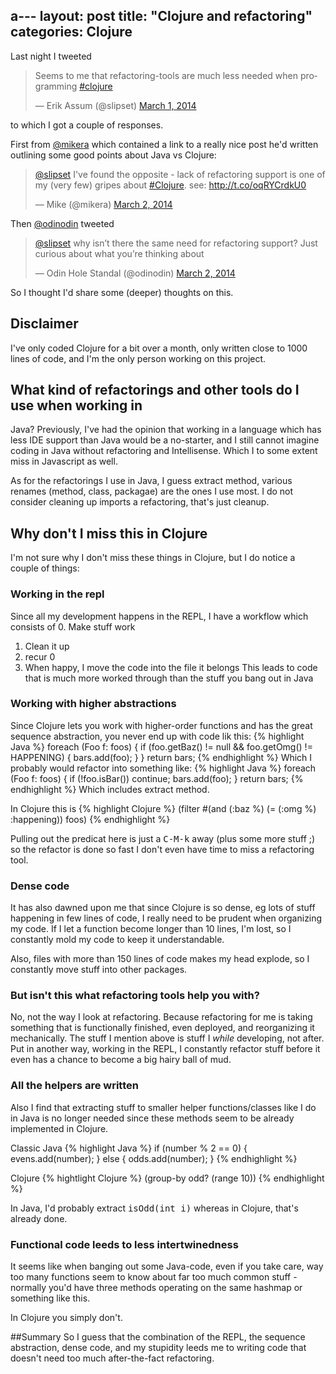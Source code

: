 a---
layout: post
title: "Clojure and refactoring"
categories: Clojure
---

Last night I tweeted
<blockquote class="twitter-tweet" lang="en"><p>Seems to me that refactoring-tools are much less needed when programming <a href="https://twitter.com/search?q=%23clojure&amp;src=hash">#clojure</a></p>&mdash; Erik Assum (@slipset) <a href="https://twitter.com/slipset/statuses/439710783191416832">March 1, 2014</a></blockquote>
<script async src="//platform.twitter.com/widgets.js" charset="utf-8"></script>
to which I got a couple of responses.

First from [@mikera](https://twitter.com/mikera) which contained a link to a really nice post he'd written outlining some good points about Java vs Clojure:
<blockquote class="twitter-tweet" data-conversation="none" lang="en"><p><a href="https://twitter.com/slipset">@slipset</a> I&#39;ve found the opposite - lack of refactoring support is one of my (very few) gripes about <a href="https://twitter.com/search?q=%23Clojure&amp;src=hash">#Clojure</a>. see: <a href="http://t.co/oqRYCrdkU0">http://t.co/oqRYCrdkU0</a></p>&mdash; Mike (@mikera) <a href="https://twitter.com/mikera/statuses/439973631645319168">March 2, 2014</a></blockquote>
<script async src="//platform.twitter.com/widgets.js" charset="utf-8"></script>

Then [@odinodin](https://twitter.com/@odinodin) tweeted
<blockquote class="twitter-tweet" data-conversation="none" lang="en"><p><a href="https://twitter.com/slipset">@slipset</a> why isn’t there the same need for refactoring support? Just curious about what you’re thinking about</p>&mdash; Odin Hole Standal (@odinodin) <a href="https://twitter.com/odinodin/statuses/440065048971857920">March 2, 2014</a></blockquote>
<script async src="//platform.twitter.com/widgets.js" charset="utf-8"></script>

So I thought I'd share some (deeper) thoughts on this.

## Disclaimer
I've only coded Clojure for a bit over a month, only written close to
1000 lines of code, and I'm the only person working on this project.

## What kind of refactorings and other tools do I use when working in
   Java?
   Previously, I've had the opinion that working in a language which has
   less IDE support than Java would be a no-starter, and I still
   cannot imagine coding in Java without refactoring and
   Intellisense. Which I to some extent miss in Javascript as well.

   As for the refactorings I use in Java, I guess extract method,
   various renames (method, class, packagae) are the ones I use
   most. I do not consider cleaning up imports a refactoring, that's
   just cleanup.

## Why don't I miss this in Clojure
   I'm not sure why I don't miss these things in Clojure, but I do
   notice a couple of things:

   ### Working in the repl
   Since all my development happens in the REPL, I have a workflow
   which consists of
   0. Make stuff work
   1. Clean it up
   2. recur 0
   3. When happy, I move the code into the file it belongs
   This leads to code that is much more worked through than the stuff
   you bang out in Java

   ### Working with higher abstractions
   Since Clojure lets you work with higher-order functions and has the
   great sequence abstraction, you never end up with code lik this:
   {% highlight Java %}
   foreach (Foo f: foos) {
      if (foo.getBaz() != null && foo.getOmg() != HAPPENING) {
      	 bars.add(foo);
      }
   }
   return bars;
   {% endhighlight %}
   Which I probably would refactor into something like:
   {% highlight Java %}
   foreach (Foo f: foos) {
     if (!foo.isBar()) continue;
     bars.add(foo);
   }
   return bars;
   {% endhighlight %}
   Which includes extract method.

   In Clojure this is
   {% highlight Clojure %}
   (filter #(and (:baz %) (= (:omg %) :happening)) foos)
   {% endhighlight %}

   Pulling out the predicat here is just a <tt>C-M-k</tt> away (plus
   some more stuff ;) so the refactor is done so fast I don't even
   have time to miss a refactoring tool.

   ### Dense code
   It has also dawned upon me that since Clojure is so dense, eg lots
   of stuff happening in few lines of code, I really need to be
   prudent when organizing my code. If I let a function become longer
   than 10 lines, I'm lost, so I constantly mold my code to keep it
   understandable.

   Also, files with more than 150 lines of code makes my head explode,
   so I constantly move stuff into other packages.

   ### But isn't this what refactoring tools help you with?
   No, not the way I look at refactoring. Because refactoring for me
   is taking something that is functionally finished, even deployed,
   and reorganizing it mechanically. The stuff I mention above is stuff
   I _while_ developing, not after. Put in another way, working in the
   REPL, I constantly refactor stuff before it even has a chance to become a big hairy
   ball of mud.
   
   ### All the helpers are written
   Also I find that extracting stuff to smaller helper
   functions/classes like I do in Java is no longer needed since these
   methods seem to be already implemented in Clojure.

   Classic Java
   {% highlight Java %}
      if (number % 2 == 0) {
        evens.add(number);
	} else {
	odds.add(number);
      }
   {% endhighlight %}

   Clojure
   {% hightlight Clojure %}
   (group-by odd? (range 10))
   {% endhighlight %}

   In Java, I'd probably extract <tt>isOdd(int i)</tt> whereas in
   Clojure, that's already done.

   ### Functional code leeds to less intertwinedness
   It seems like when banging out some Java-code, even if you take
   care, way too many functions seem to know about far too much common
   stuff - normally you'd have three methods operating on the same
   hashmap or something like this.

   In Clojure you simply don't.
   
   ##Summary
   So I guess that the combination of the REPL, the sequence
   abstraction, dense code, and my stupidity leeds me to writing code
   that doesn't need too much after-the-fact refactoring.
   
	 
